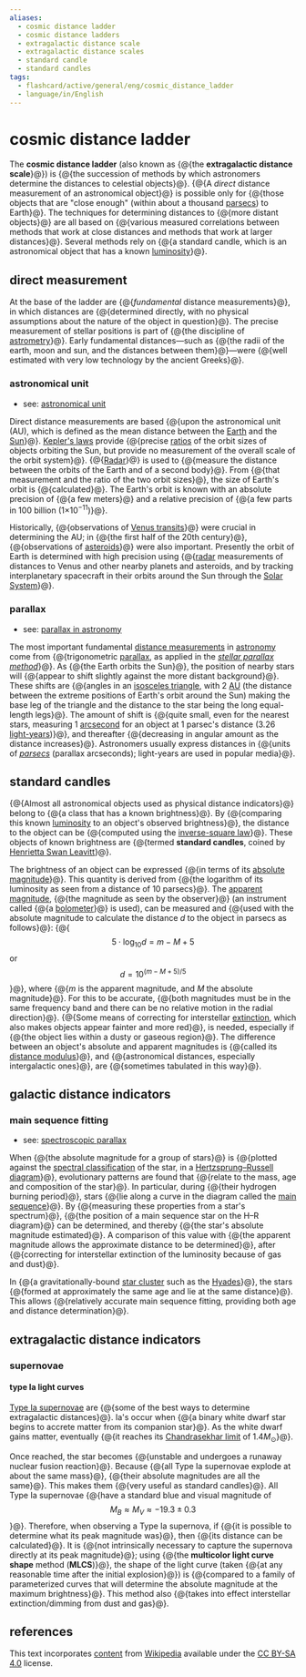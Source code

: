 ```yaml
---
aliases:
  - cosmic distance ladder
  - cosmic distance ladders
  - extragalactic distance scale
  - extragalactic distance scales
  - standard candle
  - standard candles
tags:
  - flashcard/active/general/eng/cosmic_distance_ladder
  - language/in/English
---
```


# cosmic distance ladder

The __cosmic distance ladder__ (also known as {@{the __extragalactic distance scale__}@}) is {@{the succession of methods by which astronomers determine the distances to celestial objects}@}. {@{A _direct_ distance measurement of an astronomical object}@} is possible only for {@{those objects that are "close enough" (within about a thousand [parsecs](parsec.md)) to Earth}@}. The techniques for determining distances to {@{more distant objects}@} are all based on {@{various measured correlations between methods that work at close distances and methods that work at larger distances}@}. Several methods rely on {@{a standard candle, which is an astronomical object that has a known [luminosity](luminosity.md)}@}. <!--SR:!2029-07-18,1408,350!2028-01-23,893,290!2029-03-29,1320,350!2026-06-14,505,310!2027-01-05,673,330!2025-12-11,334,270!2026-09-24,583,310-->

## direct measurement

At the base of the ladder are {@{_fundamental_ distance measurements}@}, in which distances are {@{determined directly, with no physical assumptions about the nature of the object in question}@}. The precise measurement of stellar positions is part of {@{the discipline of [astrometry](astrometry.md)}@}. Early fundamental distances—such as {@{the radii of the earth, moon and sun, and the distances between them}@}—were {@{well estimated with very low technology by the ancient Greeks}@}. <!--SR:!2028-05-30,1000,330!2029-02-11,1287,350!2027-07-26,818,330!2027-08-31,851,330!2025-09-25,20,366-->

### astronomical unit

- see: [astronomical unit](astronomical%20unit.md)

Direct distance measurements are based {@{upon the astronomical unit (AU), which is defined as the mean distance between the [Earth](Earth.md) and the [Sun](Sun.md)}@}. [Kepler's laws](Kepler's%20laws%20of%20planetary%20motion.md) provide {@{precise [ratios](ratio.md) of the orbit sizes of objects orbiting the Sun, but provide no measurement of the overall scale of the orbit system}@}. {@{[Radar](radar.md)}@} is used to {@{measure the distance between the orbits of the Earth and of a second body}@}. From {@{that measurement and the ratio of the two orbit sizes}@}, the size of Earth's orbit is {@{calculated}@}. The Earth's orbit is known with an absolute precision of {@{a few meters}@} and a relative precision of {@{a few parts in 100 billion (1×10<sup>−11</sup>)}@}. <!--SR:!2028-01-08,940,330!2026-05-14,435,290!2028-11-17,1215,350!2028-09-04,1108,310!2026-03-23,392,290!2026-03-16,413,310!2028-09-06,1161,350!2026-02-04,365,290-->

Historically, {@{observations of [Venus transits](Transit%20of%20Venus.md#scientific%20interest%20in%20transits)}@} were crucial in determining the AU; in {@{the first half of the 20th century}@}, {@{observations of [asteroids](asteroid.md)}@} were also important. Presently the orbit of Earth is determined with high precision using {@{[radar](radar.md) measurements of distances to Venus and other nearby planets and asteroids, and by tracking interplanetary spacecraft in their orbits around the Sun through the [Solar System](Solar%20System.md)}@}. <!--SR:!2027-06-04,783,330!2026-06-01,500,310!2026-10-27,616,330!2027-11-20,899,310-->

### parallax

- see: [parallax in astronomy](parallax%20in%20astronomy.md)

The most important fundamental [distance measurements](length%20measurement.md) in [astronomy](astronomy.md) come from {@{trigonometric [parallax](parallax.md), as applied in the _[stellar parallax method](stellar%20parallax.md#method)_}@}. As {@{the Earth orbits the Sun}@}, the position of nearby stars will {@{appear to shift slightly against the more distant background}@}. These shifts are {@{angles in an [isosceles triangle](isosceles%20triangle.md), with 2 [AU](astronomical%20unit.md) (the distance between the extreme positions of Earth's orbit around the Sun) making the base leg of the triangle and the distance to the star being the long equal-length legs}@}. The amount of shift is {@{quite small, even for the nearest stars, measuring 1 [arcsecond](minute%20and%20second%20of%20arc.md) for an object at 1 parsec's distance (3.26 [light-years](light-year.md))}@}, and thereafter {@{decreasing in angular amount as the distance increases}@}. Astronomers usually express distances in {@{units of _[parsecs](parsec.md)_ (parallax arcseconds); light-years are used in popular media}@}. <!--SR:!2027-03-31,736,330!2029-05-04,1348,350!2028-05-22,1075,350!2027-05-15,721,330!2026-09-15,531,310!2026-07-11,515,310!2028-08-25,1152,350-->

## standard candles

{@{Almost all astronomical objects used as physical distance indicators}@} belong to {@{a class that has a known brightness}@}. By {@{comparing this known [luminosity](luminosity.md) to an object's observed brightness}@}, the distance to the object can be {@{computed using the [inverse-square law](inverse-square%20law.md)}@}. These objects of known brightness are {@{termed __standard candles__, coined by [Henrietta Swan Leavitt](Henrietta%20Swan%20Leavitt.md)}@}. <!--SR:!2027-07-10,814,330!2026-04-19,415,290!2025-12-04,332,290!2029-03-04,1303,350!2025-10-22,330,310-->

The brightness of an object can be expressed {@{in terms of its [absolute magnitude](absolute%20magnitude.md)}@}. This quantity is derived from {@{the logarithm of its luminosity as seen from a distance of 10 parsecs}@}. The [apparent magnitude](apparent%20magnitude.md), {@{the magnitude as seen by the observer}@} (an instrument called {@{a [bolometer](bolometer.md)}@} is used), can be measured and {@{used with the absolute magnitude to calculate the distance _d_ to the object in parsecs as follows}@}: {@{$$5 \cdot \log_{10} d = m − M + 5$$ or $$d = 10^{(m − M + 5) / 5}$$}@}, where {@{_m_ is the apparent magnitude, and _M_ the absolute magnitude}@}. For this to be accurate, {@{both magnitudes must be in the same frequency band and there can be no relative motion in the radial direction}@}. {@{Some means of correcting for interstellar [extinction](extinction%20(astronomy).md), which also makes objects appear fainter and more red}@}, is needed, especially if {@{the object lies within a dusty or gaseous region}@}. The difference between an object's absolute and apparent magnitudes is {@{called its [distance modulus](distance%20modulus.md)}@}, and {@{astronomical distances, especially intergalactic ones}@}, are {@{sometimes tabulated in this way}@}. <!--SR:!2025-10-17,314,290!2026-03-24,395,290!2027-07-29,820,330!2027-07-30,821,330!2026-02-16,382,290!2026-08-02,508,310!2029-07-26,1414,350!2026-07-04,490,290!2026-05-31,466,310!2028-05-05,1019,310!2029-02-09,1284,350!2027-10-28,833,290!2025-11-02,320,290-->

## galactic distance indicators

### main sequence fitting

- see: [spectroscopic parallax](spectroscopic%20parallax.md)

When {@{the absolute magnitude for a group of stars}@} is {@{plotted against the [spectral classification](stellar%20classification.md) of the star, in a [Hertzsprung–Russell diagram](Hertzsprung–Russell%20diagram.md)}@}, evolutionary patterns are found that {@{relate to the mass, age and composition of the star}@}. In particular, during {@{their hydrogen burning period}@}, stars {@{lie along a curve in the diagram called the [main sequence](main%20sequence.md)}@}. By {@{measuring these properties from a star's spectrum}@}, {@{the position of a main sequence star on the H–R diagram}@} can be determined, and thereby {@{the star's absolute magnitude estimated}@}. A comparison of this value with {@{the apparent magnitude allows the approximate distance to be determined}@}, after {@{correcting for interstellar extinction of the luminosity because of gas and dust}@}. <!--SR:!2025-11-27,373,355!2027-04-21,744,335!2025-11-12,362,355!2026-09-26,584,335!2026-12-23,654,335!2027-10-01,812,335!2027-03-05,705,335!2028-05-28,1081,355!2026-01-30,375,315!2028-09-22,1177,355-->

In {@{a gravitationally-bound [star cluster](star%20cluster.md) such as the [Hyades](hyades%20(star%20cluster).md)}@}, the stars {@{formed at approximately the same age and lie at the same distance}@}. This allows {@{relatively accurate main sequence fitting, providing both age and distance determination}@}. <!--SR:!2025-10-13,337,355!2027-06-23,791,335!2026-03-08,425,315-->

## extragalactic distance indicators

### supernovae

#### type Ia light curves

[Type Ia supernovae](Type%20Ia%20supernova.md) are {@{some of the best ways to determine extragalactic distances}@}. Ia's occur when {@{a binary white dwarf star begins to accrete matter from its companion star}@}. As the white dwarf gains matter, eventually {@{it reaches its [Chandrasekhar limit](Chandrasekhar%20limit.md) of $1.4M_{\odot }$}@}. <!--SR:!2028-08-18,1149,355!2026-04-08,427,315!2028-07-31,1116,355-->

Once reached, the star becomes {@{unstable and undergoes a runaway nuclear fusion reaction}@}. Because {@{all Type Ia supernovae explode at about the same mass}@}, {@{their absolute magnitudes are all the same}@}. This makes them {@{very useful as standard candles}@}. All Type Ia supernovae {@{have a standard blue and visual magnitude of $$M_{B}\approx M_{V}\approx -19.3\pm 0.3$$}@}. Therefore, when observing a Type Ia supernova, if {@{it is possible to determine what its peak magnitude was}@}, then {@{its distance can be calculated}@}. It is {@{not intrinsically necessary to capture the supernova directly at its peak magnitude}@}; using {@{the __multicolor light curve shape__ method (__MLCS__)}@}, the shape of the light curve (taken {@{at any reasonable time after the initial explosion}@}) is {@{compared to a family of parameterized curves that will determine the absolute magnitude at the maximum brightness}@}. This method also {@{takes into effect interstellar extinction/dimming from dust and gas}@}. <!--SR:!2026-09-14,579,335!2028-03-26,1031,355!2026-11-04,616,335!2028-10-25,1200,355!2027-06-11,667,315!2027-09-15,881,355!2029-10-21,1506,375!2025-11-11,361,355!2026-05-12,467,315!2027-10-26,915,355!2028-08-18,1073,315!2026-11-29,636,335-->

## references

This text incorporates [content](https://en.wikipedia.org/wiki/cosmic_distance_ladder) from [Wikipedia](Wikipedia.md) available under the [CC BY-SA 4.0](https://creativecommons.org/licenses/by-sa/4.0/) license.
